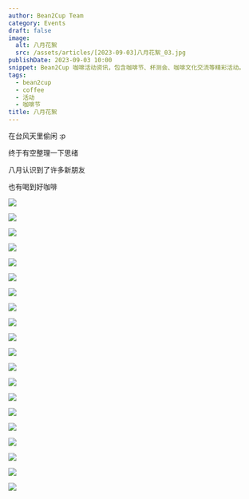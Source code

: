 ```yaml
---
author: Bean2Cup Team
category: Events
draft: false
image:
  alt: 八月花絮
  src: /assets/articles/[2023-09-03]八月花絮_03.jpg
publishDate: 2023-09-03 10:00
snippet: Bean2Cup 咖啡活动资讯，包含咖啡节、杯测会、咖啡文化交流等精彩活动。
tags:
  - bean2cup
  - coffee
  - 活动
  - 咖啡节
title: 八月花絮
---
```


在台风天里偷闲 :p

终于有空整理一下思绪

八月认识到了许多新朋友

也有喝到好咖啡

![](/assets/articles/[2023-09-03]八月花絮_03.jpg)

![](/assets/articles/[2023-09-03]八月花絮_04.jpg)

![](/assets/articles/[2023-09-03]八月花絮_05.jpg)

![](/assets/articles/[2023-09-03]八月花絮_06.jpg)

![](/assets/articles/[2023-09-03]八月花絮_07.jpg)

![](/assets/articles/[2023-09-03]八月花絮_08.jpg)

![](/assets/articles/[2023-09-03]八月花絮_09.jpg)

![](/assets/articles/[2023-09-03]八月花絮_10.jpg)

![](/assets/articles/[2023-09-03]八月花絮_11.jpg)

![](/assets/articles/[2023-09-03]八月花絮_12.jpg)

![](/assets/articles/[2023-09-03]八月花絮_13.jpg)

![](/assets/articles/[2023-09-03]八月花絮_14.jpg)

![](/assets/articles/[2023-09-03]八月花絮_15.jpg)

![](/assets/articles/[2023-09-03]八月花絮_16.jpg)

![](/assets/articles/[2023-09-03]八月花絮_17.jpg)

![](/assets/articles/[2023-09-03]八月花絮_18.jpg)

![](/assets/articles/[2023-09-03]八月花絮_19.jpg)

![](/assets/articles/[2023-09-03]八月花絮_20.jpg)

![](/assets/articles/[2023-09-03]八月花絮_21.jpg)

![](/assets/articles/[2023-09-03]八月花絮_22.jpg)
